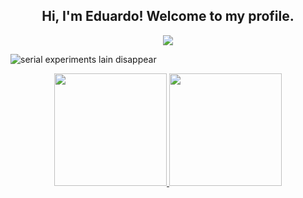 <div align="center">
  <h2>Hi, I'm Eduardo! Welcome to my profile.</h2>
</div>

<div align="center">
  <img src="https://media.tenor.com/oACF5Of6auIAAAAd/serial-experiments-lain-disappear.gif" />
</div>

![serial experiments lain disappear](https://media.tenor.com/oACF5Of6auIAAAAd/serial-experiments-lain-disappear.gif)

<div align="center">  
  <a href="https://github.com/eduardofreitas2">
  <img height="180px" src="https://github-readme-stats.vercel.app/api?username=eduardofreitas2&show_icons=true&theme=dark&include_all_commits=true&count_private=true"/>
  <img height="180px" src="https://github-readme-stats.vercel.app/api/top-langs/?username=eduardofreitas2&layout=compact&langs_count=7&theme=dark&count_private=true"/>
</div>
